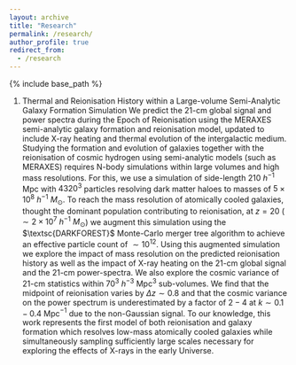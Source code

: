 ```yaml
---
layout: archive
title: "Research"
permalink: /research/
author_profile: true
redirect_from:
  - /research
---
```


{% include base_path %}

1. Thermal and Reionisation History within a Large-volume Semi-Analytic Galaxy Formation Simulation
	We predict the 21-cm global signal and power spectra during the Epoch of Reionisation using the MERAXES semi-analytic galaxy formation and reionisation model, updated to include X-ray heating and thermal evolution of the intergalactic medium. Studying the formation and evolution of galaxies together with the reionisation of cosmic hydrogen using semi-analytic models (such as MERAXES) requires N-body simulations within large volumes and high mass resolutions. For this, we use a simulation of side-length $210$ $h^{-1}$ Mpc with $4320^3$ particles resolving dark matter haloes to masses of $5\times10^8$ $h^{-1}$ $M_\odot$. To reach the mass resolution of atomically cooled galaxies, thought the dominant population contributing to reionisation, at $z=20$ ($\sim 2\times10^7$ $h^{-1}$ $M_\odot$) we augment this simulation using the $\textsc{DARKFOREST}$ Monte-Carlo merger tree algorithm to achieve an effective particle count of $\sim10^{12}$. Using this augmented simulation we explore the impact of mass resolution on the predicted reionisation history as well as the impact of X-ray heating on the 21-cm global signal and the 21-cm power-spectra. We also explore the cosmic variance of 21-cm statistics within $70^{3}$ $h^{-3}$ Mpc$^3$ sub-volumes. We find that the midpoint of reionisation varies by $\Delta z\sim0.8$ and that the cosmic variance on the power spectrum is underestimated by a factor of $2-4$ at $k\sim 0.1-0.4$ Mpc$^{-1}$ due to the non-Gaussian signal. To our knowledge, this work represents the first model of both reionisation and galaxy formation which resolves low-mass atomically cooled galaxies while simultaneously sampling sufficiently large scales necessary for exploring the effects of X-rays in the early Universe.
